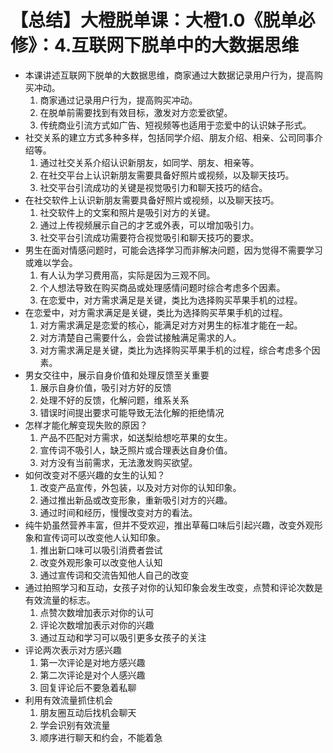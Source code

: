 # 【总结】大橙脱单课：大橙1.0《脱单必修》：4.互联网下脱单中的大数据思维

-   本课讲述互联网下脱单的大数据思维，商家通过大数据记录用户行为，提高购买冲动。
    1.  商家通过记录用户行为，提高购买冲动。
    2.  在脱单前需要找到有效目标，激发对方恋爱欲望。
    3.  传统商业引流方式如广告、短视频等也适用于恋爱中的认识妹子形式。
-   社交关系的建立方式多种多样，包括同学介绍、朋友介绍、相亲、公司同事介绍等。
    1.  通过社交关系介绍认识新朋友，如同学、朋友、相亲等。
    2.  在社交平台上认识新朋友需要具备好照片或视频，以及聊天技巧。
    3.  社交平台引流成功的关键是视觉吸引力和聊天技巧的结合。
-   在社交软件上认识新朋友需要具备好照片或视频，以及聊天技巧。
    1.  社交软件上的文案和照片是吸引对方的关键。
    2.  通过上传视频展示自己的才艺或外表，可以增加吸引力。
    3.  社交平台引流成功需要符合视觉吸引和聊天技巧的要求。
-   男生在面对情感问题时，可能会选择学习而非解决问题，因为觉得不需要学习或难以学会。
    1.  有人认为学习费用高，实际是因为三观不同。
    2.  个人想法导致在购买商品或处理感情问题时综合考虑多个因素。
    3.  在恋爱中，对方需求满足是关键，类比为选择购买苹果手机的过程。
-   在恋爱中，对方需求满足是关键，类比为选择购买苹果手机的过程。
    1.  对方需求满足是恋爱的核心，能满足对方对男生的标准才能在一起。
    2.  对方清楚自己需要什么，会尝试接触满足需求的人。
    3.  对方需求满足是关键，类比为选择购买苹果手机的过程，综合考虑多个因素。
-   男女交往中，展示自身价值和处理反馈至关重要
    1.  展示自身价值，吸引对方好的反馈
    2.  处理不好的反馈，化解问题，维系关系
    3.  错误时间提出要求可能导致无法化解的拒绝情况
-   怎样才能化解变现失败的原因？
    1.  产品不匹配对方需求，如送梨给想吃苹果的女生。
    2.  宣传词不吸引人，缺乏照片或合理表达自身价值。
    3.  对方没有当前需求，无法激发购买欲望。
-   如何改变对不感兴趣的女生的认知？
    1.  改变产品宣传，外包装，以及对方对你的认知印象。
    2.  通过推出新品或改变形象，重新吸引对方的兴趣。
    3.  通过时间和经历，慢慢改变对方的看法。
-   纯牛奶虽然营养丰富，但并不受欢迎，推出草莓口味后引起兴趣，改变外观形象和宣传词可以改变他人认知印象。
    1.  推出新口味可以吸引消费者尝试
    2.  改变外观形象可以改变他人认知
    3.  通过宣传词和交流告知他人自己的改变
-   通过拍照学习和互动，女孩子对你的认知印象会发生改变，点赞和评论次数是有效流量的标志。
    1.  点赞次数增加表示对你的认可
    2.  评论次数增加表示对你的兴趣
    3.  通过互动和学习可以吸引更多女孩子的关注
-   评论两次表示对方感兴趣
    1.  第一次评论是对地方感兴趣
    2.  第二次评论是对个人感兴趣
    3.  回复评论后不要急着私聊
-   利用有效流量抓住机会
    1.  朋友圈互动后找机会聊天
    2.  学会识别有效流量
    3.  顺序进行聊天和约会，不能着急